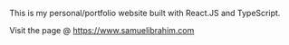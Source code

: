 This is my personal/portfolio website built with React.JS and TypeScript.

Visit the page @ https://www.samuelibrahim.com
